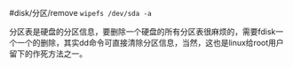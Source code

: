 #disk/分区/remove
`wipefs /dev/sda -a`

分区表是硬盘的分区信息，要删除一个硬盘的所有分区表很麻烦的，需要fdisk一个一个的删除，其实dd命令可直接清除分区信息，当然，这也是linux给root用户留下的作死方法之一。